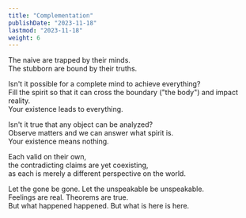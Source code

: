 ```yaml
---
title: "Complementation"
publishDate: "2023-11-18"
lastmod: "2023-11-18"
weight: 6
---
```


The naive are trapped by their minds.<br/>
The stubborn are bound by their truths.<br/>

Isn't it possible for a complete mind to achieve everything?<br/>
Fill the spirit so that it can cross the boundary ("the body") and impact reality.<br/>
Your existence leads to everything.<br/>

Isn't it true that any object can be analyzed?<br/>
Observe matters and we can answer what spirit is.<br/>
Your existence means nothing.<br/>

Each valid on their own,<br/>
the contradicting claims are yet coexisting,<br/>
as each is merely a different perspective on the world.<br/>

Let the gone be gone. Let the unspeakable be unspeakable.<br/>
Feelings are real. Theorems are true.<br/>
But what happened happened. But what is here is here.<br/>
